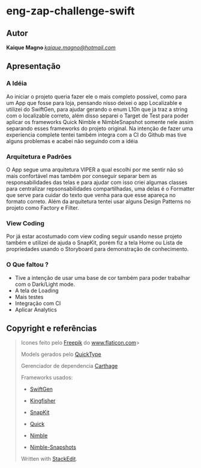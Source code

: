 
# eng-zap-challenge-swift

## Autor
<b> Kaique Magno </b>
<i> kaique.magno@hotmail.com </i>

## Apresentação
### A Idéia
Ao iniciar o projeto queria fazer ele o mais completo possível, como para um App que fosse para loja, pensando nisso deixei o app Localizable e utilizei do SwiftGen, para ajudar gerando o enum L10n que ja traz a string com o localizable correto, além disso separei o Target de Test para poder aplicar os frameworks Quick Nimble e NimbleSnapshot somente nele assim separando esses frameworks do projeto original. Na intenção de fazer uma experiencia complete tentei também integra com a CI do Github mas tive alguns problemas e acabei não seguindo com a idéia

### Arquitetura  e Padrões
O App segue uma arquitetura VIPER a qual escolhi por me sentir não só mais confortável mas também por conseguir separar bem as responsabilidades das telas e para ajudar com isso criei algumas classes para centralizar repsonsabilidades compartilhadas, uma delas é o Formatter que serve para cuidar do texto que venha para que esse apareça no formato correto. Além da arquitetura tentei usar alguns Design Patterns no projeto como Factory e Filter.

### View Coding
Por já estar acostumado com view coding seguir usando nesse projeto também e utilizei de ajuda o SnapKit, porém fiz a tela Home ou Lista de propriedades usando o Storyboard para demonstração de conhecimento.

### O Que faltou ?
- Tive a intenção de usar uma base de cor também para poder trabalhar com o Dark/Light mode.
- A tela de Loading
- Mais testes
- Integração com CI
- Aplicar Analytics

## Copyright e referências
> Icones feito pelo <a href="https://www.flaticon.com/authors/freepik" title="Freepik">Freepik</a> do <a href="https://www.flaticon.com/" title="Flaticon"> www.flaticon.com</a>> 
> 
> Models gerados pelo <a href="https://app.quicktype.io" title="QuickType">QuickType</a>
> 
> Gerenciador de dependencia <a href= "https://github.com/Carthage/Carthage"> Carthage </a>
> 
> Frameworks usados:
> 
> - <a href="https://github.com/SwiftGen/SwiftGen">SwiftGen</a>
> 
> - <a href="https://github.com/onevcat/Kingfisher">Kingfisher</a>
> 
> - <a href="http://snapkit.io">SnapKit</a>
> 
> - <a href="https://github.com/Quick/Quick">Quick</a>
> 
> - <a href="https://github.com/Quick/Nimble">Nimble</a>
> 
> - <a href="https://github.com/ashfurrow/Nimble-Snapshots">Nimble-Snapshots</a>
> 
> Written with [StackEdit](https://stackedit.io/).
